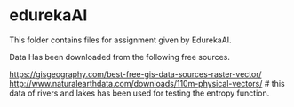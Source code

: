 # edurekaAI

This folder contains files for assignment given by EdurekaAI. 

Data Has been downloaded from the following free sources.

https://gisgeography.com/best-free-gis-data-sources-raster-vector/
http://www.naturalearthdata.com/downloads/110m-physical-vectors/  # this data of rivers and lakes has been used for testing the entropy function.


